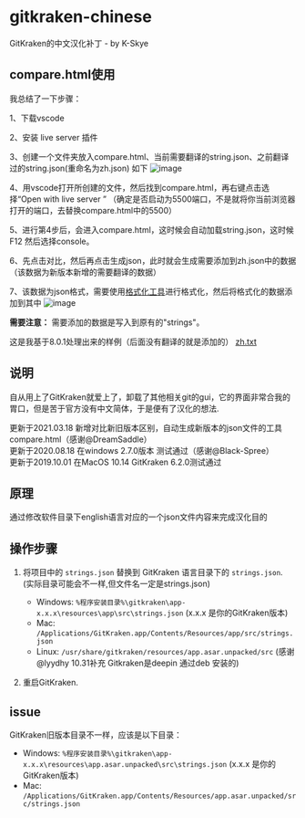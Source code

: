 # gitkraken-chinese
GitKraken的中文汉化补丁 - by K-Skye

## compare.html使用
我总结了一下步骤：

1、下载vscode

2、安装 live server 插件

3、创建一个文件夹放入compare.html、当前需要翻译的string.json、之前翻译过的string.json(重命名为zh.json) 如下
![image](https://user-images.githubusercontent.com/44743391/137101937-91f24d35-0047-447a-8a5e-50fb09a9b599.png)

4、用vscode打开所创建的文件，然后找到compare.html，再右键点击选择“Open with  live server ” （确定是否启动为5500端口，不是就将你当前浏览器打开的端口，去替换compare.html中的5500）

5、进行第4步后，会进入compare.html，这时候会自动加载string.json，这时候F12 然后选择console。

6、先点击对比，然后再点击生成json，此时就会生成需要添加到zh.json中的数据（该数据为新版本新增的需要翻译的数据）

7、该数据为json格式，需要使用[格式化工具](https://www.bejson.com/)进行格式化，然后将格式化的数据添加到其中
![image](https://user-images.githubusercontent.com/44743391/137103672-f98446d3-feca-4eb0-a9ce-ca0e2c447f3b.png)

**需要注意：** 需要添加的数据是写入到原有的"strings"。

这是我基于8.0.1处理出来的样例（后面没有翻译的就是添加的）
[zh.txt](https://github.com/k-skye/gitkraken-chinese/files/7336732/zh.txt)

## 说明
自从用上了GitKraken就爱上了，卸载了其他相关git的gui，它的界面非常合我的胃口，但是苦于官方没有中文简体，于是便有了汉化的想法.  
  
更新于2021.03.18 新增对比新旧版本区别，自动生成新版本的json文件的工具compare.html（感谢@DreamSaddle）  
更新于2020.08.18 在windows 2.7.0版本 测试通过（感谢@Black-Spree）  
更新于2019.10.01 在MacOS 10.14 GitKraken 6.2.0测试通过  

## 原理

通过修改软件目录下english语言对应的一个json文件内容来完成汉化目的

## 操作步骤

1. 将项目中的 `strings.json` 替换到 GitKraken 语言目录下的 `strings.json`.  
(实际目录可能会不一样,但文件名一定是strings.json)
  
   - Windows: `%程序安装目录%\gitkraken\app-x.x.x\resources\app\src\strings.json` (x.x.x 是你的GitKraken版本)
   - Mac: `/Applications/GitKraken.app/Contents/Resources/app/src/strings.json`
   - Linux: `/usr/share/gitkraken/resources/app.asar.unpacked/src` (感谢@lyydhy 10.31补充 Gitkraken是deepin 通过deb 安装的)
     
2. 重启GitKraken.

## issue

GitKraken旧版本目录不一样，应该是以下目录：
   - Windows: `%程序安装目录%\gitkraken\app-x.x.x\resources\app.asar.unpacked\src\strings.json` (x.x.x 是你的GitKraken版本)
   - Mac: `/Applications/GitKraken.app/Contents/Resources/app.asar.unpacked/src/strings.json`
